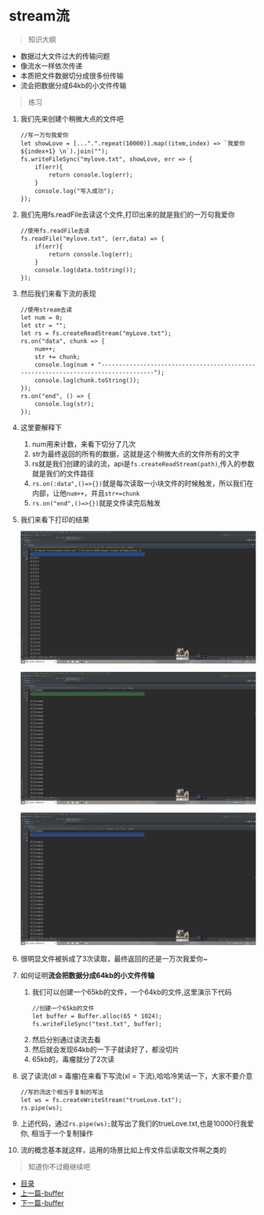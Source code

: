 # stream流

> 知识大纲
* 数据过大文件过大的传输问题
* 像流水一样依次传递
* 本质把文件数据切分成很多份传输
* 流会把数据分成64kb的小文件传输

> 练习
1. 我们先来创建个稍微大点的文件吧
    ```
    //写一万句我爱你
    let showLove = [...".".repeat(10000)].map((item,index) => `我爱你${index+1} \n`).join("");
    fs.writeFileSync("mylove.txt", showLove, err => {
        if(err){
            return console.log(err);
        }
        console.log("写入成功");
    });
    ```
2. 我们先用fs.readFile去读这个文件,打印出来的就是我们的一万句我爱你
    ```
    //使用fs.readFile去读
    fs.readFile("mylove.txt", (err,data) => {
        if(err){
            return console.log(err);
        }
        console.log(data.toString());
    });
    ``` 
3. 然后我们来看下流的表现
    ```
    //使用stream去读
    let num = 0;
    let str = "";
    let rs = fs.createReadStream("myLove.txt");
    rs.on("data", chunk => {
        num++;
        str += chunk;
        console.log(num + "----------------------------------------------------------------------------------");
        console.log(chunk.toString());
    });
    rs.on("end", () => {
        console.log(str);
    });
    ``` 

4. 这里要解释下
    1. num用来计数，来看下切分了几次
    2. str为最终返回的所有的数据，这就是这个稍微大点的文件所有的文字
    3. rs就是我们创建的读的流，api是`fs.createReadStream(path)`,传入的参数就是我们的文件路径
    4. `rs.on(:data",()=>{})`就是每次读取一小块文件的时候触发，所以我们在内部，让他`num++`，并且`str+=chunk`     
    5. `rs.on("end",()=>{})`就是文件读完后触发
    
5. 我们来看下打印的结果 

    ![](./images/num1.png)  
     
    ![](./images/num2.png) 
      
    ![](./images/num3.png)   
   
6. 很明显文件被拆成了3次读取，最终返回的还是一万次我爱你~
7. 如何证明**流会把数据分成64kb的小文件传输**
    1. 我们可以创建一个65kb的文件，一个64kb的文件,这里演示下代码
        ```
        //创建一个65kb的文件
        let buffer = Buffer.alloc(65 * 1024);
        fs.writeFileSync("test.txt", buffer);       
        ```
    2. 然后分别通过读流去看
    3. 然后就会发现64kb的一下子就读好了，都没切片
    4. 65kb的，毒瘤就分了2次读       

8. 说了读流(dl = 毒瘤)在来看下写流(xl = 下流),哈哈冷笑话一下，大家不要介意
    ```
    //写的流这个相当于复制的写法
    let ws = fs.createWriteStream("trueLove.txt");
    rs.pipe(ws);
    ```   
9. 上述代码，通过`rs.pipe(ws);`就写出了我们的trueLove.txt,也是10000行我爱你,
    相当于一个复制操作
10. 流的概念基本就这样，运用的场景比如上传文件后读取文件啊之类的         

> 知道你不过瘾继续吧
* [目录](../../README.md)
* [上一篇-buffer](../day-09/buffer.md)
* [下一篇-buffer](../day-11/pug模板引擎.md)